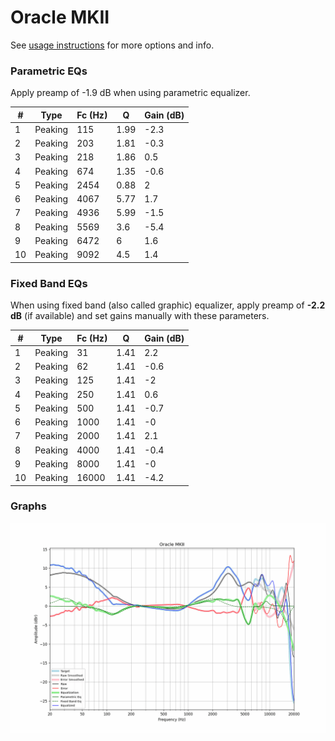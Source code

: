 # Oracle MKII
See [usage instructions](https://github.com/jaakkopasanen/AutoEq#usage) for more options and info.

### Parametric EQs
Apply preamp of -1.9 dB when using parametric equalizer.

|   # | Type    |   Fc (Hz) |    Q |   Gain (dB) |
|-----|---------|-----------|------|-------------|
|   1 | Peaking |       115 | 1.99 |        -2.3 |
|   2 | Peaking |       203 | 1.81 |        -0.3 |
|   3 | Peaking |       218 | 1.86 |         0.5 |
|   4 | Peaking |       674 | 1.35 |        -0.6 |
|   5 | Peaking |      2454 | 0.88 |         2   |
|   6 | Peaking |      4067 | 5.77 |         1.7 |
|   7 | Peaking |      4936 | 5.99 |        -1.5 |
|   8 | Peaking |      5569 | 3.6  |        -5.4 |
|   9 | Peaking |      6472 | 6    |         1.6 |
|  10 | Peaking |      9092 | 4.5  |         1.4 |

### Fixed Band EQs
When using fixed band (also called graphic) equalizer, apply preamp of **-2.2 dB** (if available) and set gains manually with these parameters.

|   # | Type    |   Fc (Hz) |    Q |   Gain (dB) |
|-----|---------|-----------|------|-------------|
|   1 | Peaking |        31 | 1.41 |         2.2 |
|   2 | Peaking |        62 | 1.41 |        -0.6 |
|   3 | Peaking |       125 | 1.41 |        -2   |
|   4 | Peaking |       250 | 1.41 |         0.6 |
|   5 | Peaking |       500 | 1.41 |        -0.7 |
|   6 | Peaking |      1000 | 1.41 |        -0   |
|   7 | Peaking |      2000 | 1.41 |         2.1 |
|   8 | Peaking |      4000 | 1.41 |        -0.4 |
|   9 | Peaking |      8000 | 1.41 |        -0   |
|  10 | Peaking |     16000 | 1.41 |        -4.2 |

### Graphs
![](./Oracle%20MKII.png)

